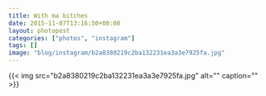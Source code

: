 ```yaml
---
title: With ma bitches
date: 2015-11-07T13:16:50+00:00
layout: photopost
categories: ["photos", "instagram"]
tags: []
image: "blog/instagram/b2a8380219c2ba132231ea3a3e7925fa.jpg"
---
```


{{< img src="b2a8380219c2ba132231ea3a3e7925fa.jpg" alt="" caption="" >}}



